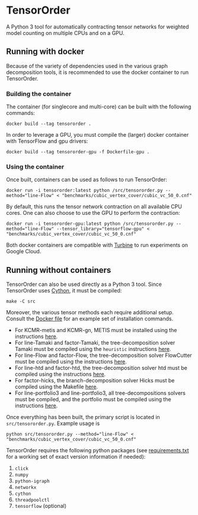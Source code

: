 # TensorOrder
A Python 3 tool for automatically contracting tensor networks for weighted model counting on multiple CPUs and on a GPU.

## Running with docker
Because of the variety of dependencies used in the various graph decomposition tools, it is recommended to use the docker container to run TensorOrder.

### Building the container
The container (for singlecore and multi-core) can be built with the following commands:
```
docker build --tag tensororder .
```

In order to leverage a GPU, you must compile the (larger) docker container with TensorFlow and gpu drivers:
```
docker build --tag tensororder-gpu -f Dockerfile-gpu .
```

### Using the container
Once built, containers can be used as follows to run TensorOrder:
```
docker run -i tensororder:latest python /src/tensororder.py --method="line-Flow" < "benchmarks/cubic_vertex_cover/cubic_vc_50_0.cnf"
```

By default, this runs the tensor network contraction on all available CPU cores. One can also choose to use the GPU to perform the contraction:
```
docker run -i tensororder-gpu:latest python /src/tensororder.py --method="line-Flow" --tensor_library="tensorflow-gpu" < "benchmarks/cubic_vertex_cover/cubic_vc_50_0.cnf"
```

Both docker containers are compatible with [Turbine](https://github.com/Kasekopf/Turbine) to run experiments on Google Cloud.


## Running without containers
TensorOrder can also be used directly as a Python 3 tool. Since TensorOrder uses [Cython](https://cython.org/), it must be compiled:
```
make -C src
```

Moreover, the various tensor methods each require additional setup. Consult the [Docker file](Dockerfile) for an example set of installation commands.
* For KCMR-metis and KCMR-gn, METIS must be installed using the instructions [here](src/tensorcsp).
* For line-Tamaki and factor-Tamaki, the tree-decomposition solver Tamaki must be compiled using the `heuristic` instructions [here](solvers/TCS-Meiji).
* For line-Flow and factor-Flow, the tree-decomposition solver FlowCutter must be compiled using the instructions [here](solvers/flow-cutter-pace17).
* For line-htd and factor-htd, the tree-decomposition solver htd must be compiled using the instructions [here](solvers/htd-master).
* For factor-hicks, the branch-decomposition solver Hicks must be compiled using the Makefile [here](solvers/hicks).
* For line-portfolio3 and line-portfolio3, all tree-decompositions solvers must be compiled, and the portfolio must be compiled using the instructions [here](solvers/portfolio).

Once everything has been built, the primary script is located in `src/tensororder.py`. Example usage is
```
python src/tensororder.py --method="line-Flow" < "benchmarks/cubic_vertex_cover/cubic_vc_50_0.cnf"
```

TensorOrder requires the following python packages (see [requirements.txt](requirements.txt) for a working set of exact version information if needed):
1. `click`
2. `numpy`
3. `python-igraph`
4. `networkx`
5. `cython`
6. `threadpoolctl`
7. `tensorflow` (optional)
